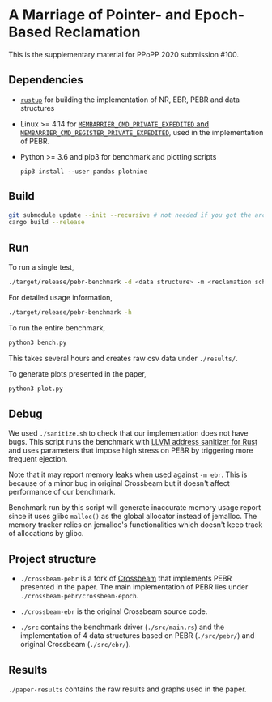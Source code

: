 # A Marriage of Pointer- and Epoch-Based Reclamation

This is the supplementary material for PPoPP 2020 submission #100.

## Dependencies

* [`rustup`](https://rustup.rs/) for building the implementation of NR, EBR, PEBR and data structures

* Linux >= 4.14 for [`MEMBARRIER_CMD_PRIVATE_EXPEDITED` and `MEMBARRIER_CMD_REGISTER_PRIVATE_EXPEDITED`](http://man7.org/linux/man-pages/man2/membarrier.2.html), used in the implementation of PEBR.

* Python >= 3.6 and pip3 for benchmark and plotting scripts

    ```
    pip3 install --user pandas plotnine
    ```

## Build

```sh
git submodule update --init --recursive # not needed if you got the archived source code
cargo build --release
```

## Run

To run a single test,

```sh
./target/release/pebr-benchmark -d <data structure> -m <reclamation scheme> -t <threads>
```

For detailed usage information,

```sh
./target/release/pebr-benchmark -h
```

To run the entire benchmark, 

```sh
python3 bench.py
```

This takes several hours and creates raw csv data under `./results/`.


To generate plots presented in the paper,

```sh
python3 plot.py
```


## Debug

We used `./sanitize.sh` to check that our implementation does not have bugs.
This script runs the benchmark with [LLVM address sanitizer for Rust](https://github.com/japaric/rust-san)
and uses parameters that impose high stress on PEBR by triggering more frequent ejection.

Note that it may report memory leaks when used against `-m ebr`.
This is because of a minor bug in original Crossbeam but it doesn't affect performance of our benchmark.

Benchmark run by this script will generate inaccurate memory usage report since it uses glibc `malloc()` as the global allocator instead of jemalloc.
The memory tracker relies on jemalloc's functionalities which doesn't keep track of allocations by glibc.


## Project structure

 * `./crossbeam-pebr` is a fork of [Crossbeam](https://github.com/crossbeam-rs/crossbeam) that implements PEBR presented in the paper. The main implementation of PEBR lies under `./crossbeam-pebr/crossbeam-epoch`.

 * `./crossbeam-ebr` is the original Crossbeam source code.

 * `./src` contains the benchmark driver (`./src/main.rs`) and the implementation of 4 data structures based on PEBR (`./src/pebr/`) and original Crossbeam (`./src/ebr/`).


## Results

`./paper-results` contains the raw results and graphs used in the paper.
